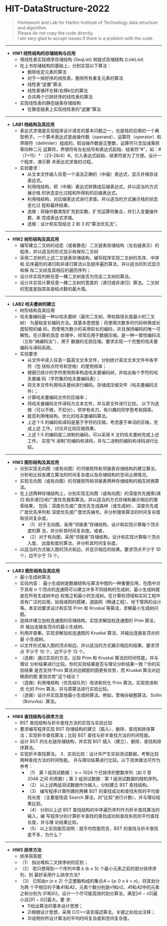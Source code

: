 # HIT-DataStructure-2022
> Homework and Lab for Harbin Institute of Technology data structure and algorithm.<br>
> Please do not copy the code directly. <br>
> I am very glad to accept issues if there is a problem with the code.<br>
---

- **HW1 线性结构的存储结构与应用**
  - 用线性表实现顺序存储结构 (SeqList) 和链式存储结构 (LinkList)
  - 在上书存储结构的基础上，分别实现以下算法：
    - 删除给定元素的算法
    - 对于一排好序的线性表，删除所有重复元素的算法
    - 线性表“逆置”算法
    - 线性表循环左移/右移k位的算法
    - 合并两个已排好序的线性表的算法
  - 实现线性表的静态链表存储结构
    - 在静态链表上实现线性表的“逆置”算法

---

- **LAB1 栈结构及其应用**
  - 表达式求值是实现程序设计语言的基本问题之一，也是栈的应用的一个典型例子。一个算术表达式是由操作数（operand）、运算符（operator）和界限符（delimiter）组成的。假设操作数是正整数，运算符只含加减乘除等四种二元 运算符，界限符有左右括号和表达式起始、结束符“#”，如：#（7+15）* （23-28/4）#。引入表达式起始、结束符是为了方便。设计一个程序，演示算 术表达式求值的过程。
  - 实验要求： 
    - 从文本文件输入任意一个语法正确的（中缀）表达式，显示并保存该表达式。 
    - 利用栈结构，把（中缀）表达式转换成后缀表达式，并以适当的方式展示栈 的状态变化过程和所得到的后缀表达式。 
    - 利用栈结构，对后缀表达式进行求值，并以适当的方式展示栈的状态变化过 程和最终结果。 
    - 选做：将操作数类型扩充到实数、扩充运算符集合，并引入变量操作数，来 完成表达式求值。 
    - 选做：设计和实现结合 2 和 3 的“算法优先法”。

---

- **HW2 树形结构及其应用**
  - 编写建立二叉树的动态（或者静态）二叉链表存储结构（左右链表示）的程序，并以适当的形式显示和保存二叉树
  - 采用二叉树的上述二叉链表存储结构，编写程序实现二叉树的先序、中序和 后序遍历的递归和非递归算法以及层序遍历算法，并以适当的形式显示和保 存二叉树及其相应的遍历序列；
  - 设计并实现判断任意一棵二叉树是否为完全二叉树的算法。 
  - 设计并实现计算任意一棵二叉树的宽度的（递归或非递归）算法。二叉树的宽度是指其各层结点数的最大值。

---

- **LAB2 哈夫曼树的建立**
  - 树形结构及其应用
  - 哈夫曼编码是一种以哈夫曼树（最优二叉树，带权路径长度最小的二叉树） 为基础变长编码方法。其基本思想是：将使用次数多的代码转换成长度较短的编 码，而使用次数少的采用较长的编码，并且保持编码的唯一可解性。在计算机信息 处理中，经常应用于数据压缩。是一种一致性编码法（又称"熵编码法"），用于
    数据的无损压缩。要求实现一个完整的哈夫曼编码与译码系统。
  - 实验要求
    - 从文件中读入任意一篇英文文本文件，分别统计英文文本文件中各字符（包 括标点符号和空格）的使用频率； 
    - 根据已统计的字符使用频率构造哈夫曼编码树，并给出每个字符的哈夫曼编 码（字符集的哈夫曼编码表）； 
    - 将文本文件利用哈夫曼树进行编码，存储成压缩文件（哈夫曼编码文件）； 
    - 计算哈夫曼编码文件的压缩率； 
    - 将哈夫曼编码文件译码为文本文件，并与原文件进行比较。 以下为选做（可以不做，不扣分），供学有余力、有兴趣的同学思考和探索。 
    - 能否利用堆结构，优化的哈夫曼编码算法。 
    - 上述 1-5 的编码和译码是基于字符的压缩，考虑基于单词的压缩，完成上述 工作，讨论并比较压缩效果。 
    - 上述 1-5 的编码是二进制的编码，可以采用 K 叉的哈夫曼树完成上述工作，
   实现“K 进制”的编码和译码，并与二进制的编码和译码进行比较。

---

- **HW3 图形结构及其应用**
  - 分别实现无向图（或有向图）的邻接矩阵和邻接表存储结构的建立算法，分析和比较各建立算法的时间复杂度以及存储结构的空间占用情况。
  - 实现无向图（或有向图）的邻接矩阵和邻接表两种存储结构的相互转换算法。 
  - 在上述两种存储结构上，分别实现无向图（或有向图）的深度优先搜索(递归 和非递归)和广度优先搜索算法。并以适当的方式存储和展示相应的搜索结果， 包括：深度优先或广度优先生成森林（或生成树）、深度优先或广度优先序列和 深度优先或广度优先编号。并分析搜索算法的时间复杂度和空间复杂度。
    - （1）对于无向图，采用“邻接表”存储结构，设计和实现计算每个顶点度的算 法，并分析其时间复杂度。或者， 
    - （2）对于有向图，采用“邻接表”存储结构，设计和实现计算每个顶点入度、 出度和度的算法，并分析其时间复杂度。 
  - 以适当的方式输入图的顶点和边，并显示相应的结果。要求顶点不少于 10 个，边不少于 13 个。

---

- **LAB3 图形结构及其应用**
  - 最小生成树算法
  - 实验内容： 最小生成树是数据结构与算法中图的一种重要应用，在图中对于具有 n 个顶点的连通网可以建立许多不同结构的生成树，最小生成树就是在所有生成树中边 权值之和最小的生成树。在计算机领域和实际工程中具有广泛的应用，如局域网的搭建，道路网（畅通工程）、地下管网的设计等。本实验要求设计和实现 Prim 和 Kruskal 等算法，求解最小生成树问题。
  - 选择并建立加权连通图的存储结构，实现求解加权连通图的 Prim 算法，并 输出连接各顶点的最小生成树。
  - 利用并查集，实现求解加权连通图的 Kruskal 算法，并输出连接各顶点的最 小生成树。
  - 以文件形式输入图的顶点和边，并以适当的方式展示相应的结果。要求顶点 不少于 10 个，边不少于 13 个。
  - （选做）通过实验的方法，比较 Prim 和 Kruskal 算法的时间性能，并与理论 分析结果进行比较。你的实验结果是否与理论分析结果一致？你的实验结果 是否支持“Prim 算法对边稠密的图更有优势，而 Kruskal 算法对边稀疏的图 更具优势”这个结论？
  - （选做）利用堆结构（优先级队列）改进和优化 Prim 算法，实现改进和优 化的 Prim 算法，并与原算法进行实验比较。
  - （选做）设计并实现其他最小生成树算法。例如，管梅谷破圈算法、Sollin （Boruvka）算法。

---

- **HW4 查找结构与排序方法**
  - BST 查找结构与折半查找方法的实现与实验比较
  - 要求编写程序实现 BST 存储结构的建立（插入）、删除、查找和排序算 法；实现折半查找算法；比较 BST 查找与折半查找方法的时间性能。
  - 设计 BST 的左右链存储结构，并实现 BST 插入（建立）、删除、查找和排序算法。
  - 实现折半查找算法。 3．实验比较：设计并产生实验测试数据，考察比较两种查找方法的时间性能， 并与理论结果进行比较。以下具体做法可作为参考： 
    - （1） 第 1 组测试数据： n = 1024 个已排序的整数序列（如 0 至 2048 之间 的奇数）；第 2 组测试数据：第 1 组测试数据的随机序列。
    - （2） 以上述两组测试数据作为输入，分别建立 BST 查找结构。 
    - （3） 编写程序计算所建的两棵 BST 的查找成功和查找失败的平均查找长度 （主要是改造 Search 算法，对“比较”进行计数），并与理论结果比较。
    - （4） 分别以上述 BST 查找结构的中序遍历序列作为折半查找算法的输入，编 写程序分别计算折半查找的查找成功和查找失败的平均查找长度，并与理 论结果比较。
    - （5） 以上实验能否说明：就平均性能而言，BST 的查找与折半查找差不多，为什么？

---

- **HW5 排序方法**
  - 排序简答题 
  - （1） 指出堆和二叉排序树的区别；
  - （2） 若只想得到一个序列中第 k (k ≥ 5) 个最小元素之前的部分排序序列，则 最好采用什么排序方法?
  - （3） 已知由𝑛 (𝑛 ≥ 2) 个正整数构成的集合𝐴 = {𝑎: 0 ≤ 𝑘 < 𝑛}，将其划分为两 个不相交的子集𝐴1和𝐴2，元素个数分别是𝑛1和𝑛2，𝐴1和𝐴2中的元素之和分别为 𝑆1和𝑆2。设计一个尽可能高效的划分算法，满足|𝑛1 − 𝑛2|最小且|𝑆1 − 𝑆2|最大。要 求:
    - 1)给出算法的基本设计思想； 
    - 2)根据设计思想，采用 C/C++语言描述算法，关键之处给出注释；
    - 3)说明你所设计算法的平均时间复杂度和空间复杂度。
